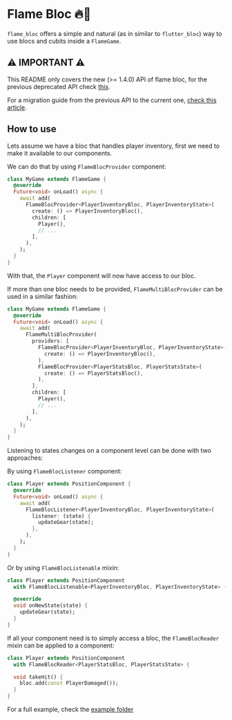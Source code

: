 # Flame Bloc 🔥🧱

`flame_bloc` offers a simple and natural (as in similar to `flutter_bloc`) way to use blocs and
cubits inside a `FlameGame`.

## ⚠️  IMPORTANT ⚠️  ##
This README only covers the new (>= 1.4.0) API of flame bloc, for the previous deprecated API check
[this](./DEPRECATED_README.md).

For a migration guide from the previous API to the current one,
[check this article](https://verygood.ventures/blog/flame-bloc-new-api).

## How to use

Lets assume we have a bloc that handles player inventory, first we need to make it available to our
components.

We can do that by using `FlameBlocProvider` component:

```dart
class MyGame extends FlameGame {
  @override
  Future<void> onLoad() async {
    await add(
      FlameBlocProvider<PlayerInventoryBloc, PlayerInventoryState>(
        create: () => PlayerInventoryBloc(),
        children: [
          Player(),
          // ...
        ],
      ),
    );
  }
}
```

With that, the `Player` component will now have access to our bloc.

If more than one bloc needs to be provided, `FlameMultiBlocProvider` can be used in a similar fashion:

```dart
class MyGame extends FlameGame {
  @override
  Future<void> onLoad() async {
    await add(
      FlameMultiBlocProvider(
        providers: [
          FlameBlocProvider<PlayerInventoryBloc, PlayerInventoryState>(
            create: () => PlayerInventoryBloc(),
          ),
          FlameBlocProvider<PlayerStatsBloc, PlayerStatsState>(
            create: () => PlayerStatsBloc(),
          ),
        ],
        children: [
          Player(),
          // ...
        ],
      ),
    );
  }
}
```

Listening to states changes on a component level can be done with two approaches:

By using `FlameBlocListener` component:

```dart
class Player extends PositionComponent {
  @override
  Future<void> onLoad() async {
    await add(
      FlameBlocListener<PlayerInventoryBloc, PlayerInventoryState>(
        listener: (state) {
          updateGear(state);
        },
      ),
    );
  }
}
```

Or by using `FlameBlocListenable` mixin:

```dart
class Player extends PositionComponent
  with FlameBlocListenable<PlayerInventoryBloc, PlayerInventoryState> {

  @override
  void onNewState(state) {
    updateGear(state);
  }
}
```

If all your component need is to simply access a bloc, the `FlameBlocReader` mixin can be applied
to a component:


```dart
class Player extends PositionComponent
  with FlameBlocReader<PlayerStatsBloc, PlayerStatsState> {

  void takeHit() {
    bloc.add(const PlayerDamaged());
  }
}
```

For a full example, check the [example folder](./example)
